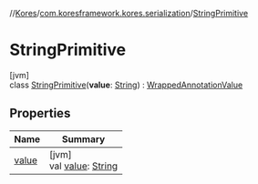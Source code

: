 //[Kores](../../../index.md)/[com.koresframework.kores.serialization](../index.md)/[StringPrimitive](index.md)

# StringPrimitive

[jvm]\
class [StringPrimitive](index.md)(**value**: [String](https://kotlinlang.org/api/latest/jvm/stdlib/kotlin/-string/index.html)) : [WrappedAnnotationValue](../-wrapped-annotation-value/index.md)

## Properties

| Name | Summary |
|---|---|
| [value](value.md) | [jvm]<br>val [value](value.md): [String](https://kotlinlang.org/api/latest/jvm/stdlib/kotlin/-string/index.html) |
